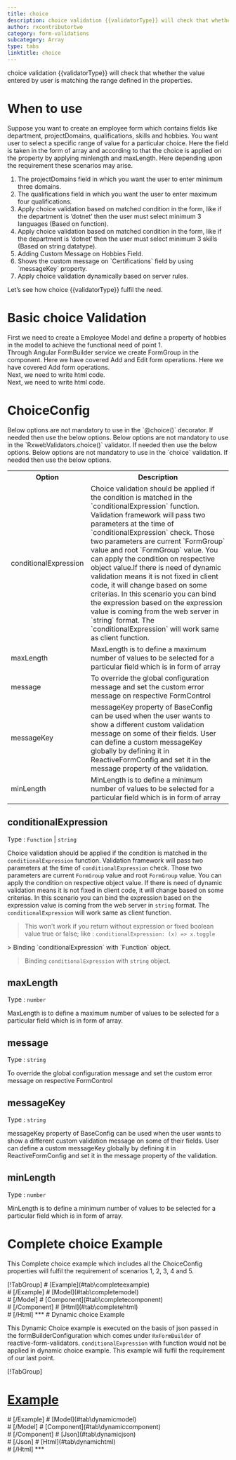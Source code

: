 ```yaml
---
title: choice 
description: choice validation {{validatorType}} will check that whether the value entered by user is matching the range defined in the properties.
author: rxcontributortwo
category: form-validations
subcategory: Array
type: tabs
linktitle: choice
---
```


<div class="title-bar"><p>choice validation {{validatorType}} will check that whether the value entered by user is matching the range defined in the properties.</p></div>

# When to use
Suppose you want to create an employee form which contains fields like department, projectDomains, qualifications, skills and hobbies. You want user to select a specific range of value for a particular choice. Here the field is taken in the form of array and according to that the choice is applied on the property by applying minlength and maxLength. Here depending upon the requirement these scenarios may arise.

<ol class='showHideElement'>
    <li>The projectDomains field in which you want the user to enter minimum three domains.</li>
    <li>The qualifications field in which you want the user to enter maximum four qualifications.</li>
    <li>Apply choice validation based on matched condition in the form, like if the department  is ‘dotnet’ then the user must select minimum 3 languages (Based on function).</li>
    <li>Apply choice validation based on matched condition in the form, like if the department  is ‘dotnet’ then the user must select minimum 3 skills (Based on string datatype).</li>
    <li>Adding Custom Message on Hobbies Field.</li>
    <li>Shows the custom message on `Certifications` field by using `messageKey` property.</li>
    <data-scope scope="['decorator','validator']">
        <li>Apply choice validation dynamically based on server rules.</li>
    </data-scope>
</ol>
Let’s see how choice {{validatorType}} fulfil the need.

# Basic choice Validation
<data-scope scope="['decorator','template-driven-directives','template-driven-decorators']">
First we need to create a Employee Model and define a property of hobbies in the model to achieve the functional need of point 1.
<div component="app-code" key="choice-add-model"></div> 
</data-scope>
Through Angular FormBuilder service we create FormGroup in the component.
<data-scope scope="['decorator']">
Here we have covered Add and Edit form operations. 
</data-scope>

<data-scope scope="['validator','template-driven-directives','template-driven-decorators']">
Here we have covered Add form operations. 
</data-scope>

<data-scope scope="['decorator']">
<div component="app-code" key="choice-add-component"></div> 
Next, we need to write html code.
<div component="app-code" key="choice-add-html"></div> 
<div component="app-example-runner" ref-component="app-choice-add"></div>
</data-scope>

<data-scope scope="['validator','template-driven-directives','template-driven-decorators']">
<div component="app-code" key="choice-add-component"></div> 
Next, we need to write html code.
<div component="app-code" key="choice-add-html"></div> 
<div component="app-example-runner" ref-component="app-choice-add"></div>
</data-scope>

# ChoiceConfig
<data-scope scope="['decorator']">
Below options are not mandatory to use in the `@choice()` decorator. If needed then use the below options.
</data-scope>
<data-scope scope="['validator']">
Below options are not mandatory to use in the `RxwebValidators.choice()` validator. If needed then use the below options.
</data-scope>
<data-scope scope="['template-driven-directives','template-driven-decorators']">
Below options are not mandatory to use in the `choice` validation. If needed then use the below options.
</data-scope>

<table class="table table-bordered table-striped showHideElement">
<tr><th>Option</th><th>Description</th></tr>
<tr><td><a (click)='scrollTo("#conditionalExpression")' title="conditionalExpression">conditionalExpression</a></td><td>Choice validation should be applied if the condition is matched in the `conditionalExpression` function. Validation framework will pass two parameters at the time of `conditionalExpression` check. Those two parameters are current `FormGroup` value and root `FormGroup` value. You can apply the condition on respective object value.If there is need of dynamic validation means it is not fixed in client code, it will change based on some criterias. In this scenario you can bind the expression based on the expression value is coming from the web server in `string` format. The `conditionalExpression` will work same as client function.</td></tr>
<tr><td><a (click)='scrollTo("#maxLength")' title="#maxLength">maxLength</a></td><td>MaxLength  is to define a maximum number of values to be selected for a particular field which is in form of array</td></tr>
<tr><td><a (click)='scrollTo("#message")' title="message">message</a></td><td>To override the global configuration message and set the custom error message on respective FormControl</td></tr>
<tr><td><a (click)='scrollTo("#messageKey")' title="messageKey">messageKey</a></td><td>messageKey property of BaseConfig can be used when the user wants to show a different custom validation message on some of their fields. User can define a custom messageKey globally by defining it in ReactiveFormConfig and set it in the message property of the validation.</td></tr>
<tr><td><a (click)='scrollTo("#minLength")' title="#minLength">minLength</a></td><td>MinLength is to define a minimum number of values to be selected for a particular field which is in form of array</td></tr>
</table>

## conditionalExpression 
Type :  `Function`  |  `string` 

Choice validation should be applied if the condition is matched in the `conditionalExpression` function. Validation framework will pass two parameters at the time of `conditionalExpression` check. Those two parameters are current `FormGroup` value and root `FormGroup` value. You can apply the condition on respective object value.
If there is need of dynamic validation means it is not fixed in client code, it will change based on some criterias. In this scenario you can bind the expression based on the expression value is coming from the web server in `string` format. The `conditionalExpression` will work same as client function.

> This won't work if you return without expression or fixed boolean value true or false; like : `conditionalExpression: (x) => x.toggle`

<data-scope scope="['validator','decorator']">
> Binding `conditionalExpression` with `Function` object. 
<div component="app-code" key="choice-conditionalExpressionExampleFunction-model"></div> 
</data-scope>

> Binding `conditionalExpression` with `string` object. 
<div component="app-code" key="choice-conditionalExpressionExampleString-model"></div> 

<div component="app-example-runner" ref-component="app-choice-conditionalExpression" title="choice {{validatorType}} with conditionalExpression" key="conditionalExpression"></div>

## maxLength 
Type :  `number`

MaxLength  is to define a maximum number of values to be selected for a particular field which is in form of array.

<div component="app-code" key="choice-maxLengthExample-model"></div> 
<div component="app-example-runner" ref-component="app-choice-maxLength" title="choice {{validatorType}} with maxLength" key="maxLength"></div>

## message
Type :  `string`

To override the global configuration message and set the custom error message on respective FormControl

<div component="app-code" key="choice-messageExample-model"></div> 
<div component="app-example-runner" ref-component="app-choice-message" title="choice {{validatorType}} with message" key="message"></div>

## messageKey
Type : `string`

messageKey property of BaseConfig can be used when the user wants to show a different custom validation message on some of their fields. User can define a custom messageKey globally by defining it in ReactiveFormConfig and set it in the message property of the validation.

<div component="app-code" key="choice-messageKeyExample-model"></div> 
<div component="app-example-runner" ref-component="app-choice-messageKey" title="choice {{validatorType}} with messageKey" key="messageKey"></div>

## minLength 
Type :  `number`

MinLength is to define a minimum number of values to be selected for a particular field which is in form of array.

<div component="app-code" key="choice-minLengthExample-model"></div> 

<div component="app-example-runner" ref-component="app-choice-minLength" title="choice {{validatorType}} with minLength" key="minLength"></div>

# Complete choice Example

This Complete choice example which includes all the ChoiceConfig properties will fulfil the requirement of scenarios 1, 2, 3, 4 and 5.

<div component="app-tabs" key="complete"></div>
[!TabGroup]
# [Example](#tab\completeexample)
<div component="app-example-runner" ref-component="app-choice-complete"></div>
# [/Example]
<data-scope scope="['decorator','template-driven-directives','template-driven-decorators']">
# [Model](#tab\completemodel)
<div component="app-code" key="choice-complete-model"></div> 
# [/Model]
</data-scope>
# [Component](#tab\completecomponent)
<div component="app-code" key="choice-complete-component"></div> 
# [/Component]
# [Html](#tab\completehtml)
<div component="app-code" key="choice-complete-html"></div> 
# [/Html]
***

<data-scope scope="['decorator','validator']">
# Dynamic choice Example

This Dynamic Choice example is executed on the basis of json passed in the formBuilderConfiguration which comes under `RxFormBuilder` of reactive-form-validators. `conditionalExpression` with function would not be applied in dynamic choice example. This example will fulfil the requirement of our last point.

<div component="app-tabs" key="dynamic"></div>

[!TabGroup]
# [Example](#tab\dynamicexample)
<div component="app-example-runner" ref-component="app-choice-dynamic"></div>
# [/Example]
<data-scope scope="['decorator']">
# [Model](#tab\dynamicmodel)
<div component="app-code" key="choice-dynamic-model"></div>
# [/Model]
</data-scope>
# [Component](#tab\dynamiccomponent)
<div component="app-code" key="choice-dynamic-component"></div>
# [/Component]
# [Json](#tab\dynamicjson)
<div component="app-code" key="choice-dynamic-json"></div>
# [/Json]
# [Html](#tab\dynamichtml)
<div component="app-code" key="choice-dynamic-html"></div> 
# [/Html]
***
</data-scope>
